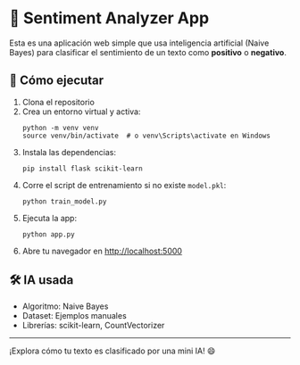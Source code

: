 # 🧠 Sentiment Analyzer App

Esta es una aplicación web simple que usa inteligencia artificial (Naive Bayes) para clasificar el sentimiento de un texto como **positivo** o **negativo**.

## 🚀 Cómo ejecutar

1. Clona el repositorio
2. Crea un entorno virtual y activa:
   ```
   python -m venv venv
   source venv/bin/activate  # o venv\Scripts\activate en Windows
   ```
3. Instala las dependencias:
   ```
   pip install flask scikit-learn
   ```
4. Corre el script de entrenamiento si no existe `model.pkl`:
   ```
   python train_model.py
   ```
5. Ejecuta la app:
   ```
   python app.py
   ```
6. Abre tu navegador en [http://localhost:5000](http://localhost:5000)

## 🛠️ IA usada

- Algoritmo: Naive Bayes
- Dataset: Ejemplos manuales
- Librerías: scikit-learn, CountVectorizer

---

¡Explora cómo tu texto es clasificado por una mini IA! 😄
